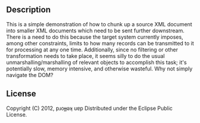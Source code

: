 ## Description

This is a simple demonstration of how to chunk up a source XML document into smaller XML documents which need to be sent further downstream.
There is a need to do this because the target system currently imposes, among other constraints,
limits to how many records can be transmitted to it for processing at any one time.
Additionally, since no filtering or other transformation needs to take place, it seems silly to do the usual unmarshalling/marshalling
of relevant objects to accomplish this task; it's potentially slow, memory intensive, and otherwise wasteful.
Why not simply navigate the DOM?

## License

Copyright (C) 2012, pɹoɟɟǝʞ uɐp
Distributed under the Eclipse Public License.